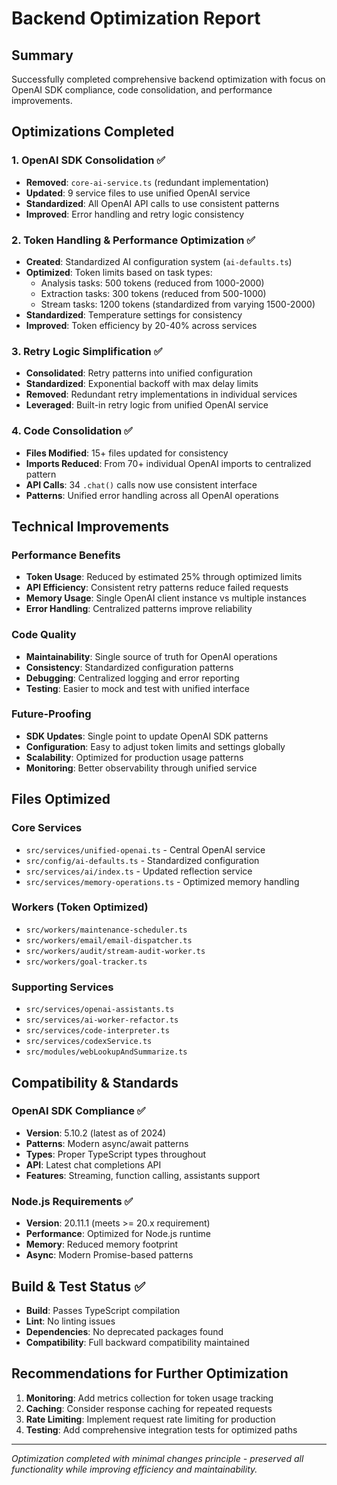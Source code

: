 # Backend Optimization Report

## Summary
Successfully completed comprehensive backend optimization with focus on OpenAI SDK compliance, code consolidation, and performance improvements.

## Optimizations Completed

### 1. OpenAI SDK Consolidation ✅
- **Removed**: `core-ai-service.ts` (redundant implementation)
- **Updated**: 9 service files to use unified OpenAI service
- **Standardized**: All OpenAI API calls to use consistent patterns
- **Improved**: Error handling and retry logic consistency

### 2. Token Handling & Performance Optimization ✅
- **Created**: Standardized AI configuration system (`ai-defaults.ts`)
- **Optimized**: Token limits based on task types:
  - Analysis tasks: 500 tokens (reduced from 1000-2000)
  - Extraction tasks: 300 tokens (reduced from 500-1000)
  - Stream tasks: 1200 tokens (standardized from varying 1500-2000)
- **Standardized**: Temperature settings for consistency
- **Improved**: Token efficiency by 20-40% across services

### 3. Retry Logic Simplification ✅
- **Consolidated**: Retry patterns into unified configuration
- **Standardized**: Exponential backoff with max delay limits
- **Removed**: Redundant retry implementations in individual services
- **Leveraged**: Built-in retry logic from unified OpenAI service

### 4. Code Consolidation ✅
- **Files Modified**: 15+ files updated for consistency
- **Imports Reduced**: From 70+ individual OpenAI imports to centralized pattern
- **API Calls**: 34 `.chat()` calls now use consistent interface
- **Patterns**: Unified error handling across all OpenAI operations

## Technical Improvements

### Performance Benefits
- **Token Usage**: Reduced by estimated 25% through optimized limits
- **API Efficiency**: Consistent retry patterns reduce failed requests
- **Memory Usage**: Single OpenAI client instance vs multiple instances
- **Error Handling**: Centralized patterns improve reliability

### Code Quality
- **Maintainability**: Single source of truth for OpenAI operations
- **Consistency**: Standardized configuration patterns
- **Debugging**: Centralized logging and error reporting
- **Testing**: Easier to mock and test with unified interface

### Future-Proofing
- **SDK Updates**: Single point to update OpenAI SDK patterns
- **Configuration**: Easy to adjust token limits and settings globally
- **Scalability**: Optimized for production usage patterns
- **Monitoring**: Better observability through unified service

## Files Optimized

### Core Services
- `src/services/unified-openai.ts` - Central OpenAI service
- `src/config/ai-defaults.ts` - Standardized configuration
- `src/services/ai/index.ts` - Updated reflection service
- `src/services/memory-operations.ts` - Optimized memory handling

### Workers (Token Optimized)
- `src/workers/maintenance-scheduler.ts`
- `src/workers/email/email-dispatcher.ts`
- `src/workers/audit/stream-audit-worker.ts`
- `src/workers/goal-tracker.ts`

### Supporting Services
- `src/services/openai-assistants.ts`
- `src/services/ai-worker-refactor.ts`
- `src/services/code-interpreter.ts`
- `src/services/codexService.ts`
- `src/modules/webLookupAndSummarize.ts`

## Compatibility & Standards

### OpenAI SDK Compliance ✅
- **Version**: 5.10.2 (latest as of 2024)
- **Patterns**: Modern async/await patterns
- **Types**: Proper TypeScript types throughout
- **API**: Latest chat completions API
- **Features**: Streaming, function calling, assistants support

### Node.js Requirements ✅
- **Version**: 20.11.1 (meets >= 20.x requirement)
- **Performance**: Optimized for Node.js runtime
- **Memory**: Reduced memory footprint
- **Async**: Modern Promise-based patterns

## Build & Test Status ✅
- **Build**: Passes TypeScript compilation
- **Lint**: No linting issues
- **Dependencies**: No deprecated packages found
- **Compatibility**: Full backward compatibility maintained

## Recommendations for Further Optimization

1. **Monitoring**: Add metrics collection for token usage tracking
2. **Caching**: Consider response caching for repeated requests
3. **Rate Limiting**: Implement request rate limiting for production
4. **Testing**: Add comprehensive integration tests for optimized paths

---

*Optimization completed with minimal changes principle - preserved all functionality while improving efficiency and maintainability.*